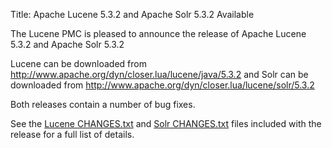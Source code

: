 Title: Apache Lucene 5.3.2 and Apache Solr 5.3.2 Available

The Lucene PMC is pleased to announce the release of Apache Lucene 5.3.2 and Apache Solr 5.3.2

Lucene can be downloaded from <http://www.apache.org/dyn/closer.lua/lucene/java/5.3.2>
and Solr can be downloaded from <http://www.apache.org/dyn/closer.lua/lucene/solr/5.3.2>

Both releases contain a number of bug fixes.

See the [Lucene CHANGES.txt](/core/5_3_2/changes/Changes.html) and
[Solr CHANGES.txt](/solr/5_3_2/changes/Changes.html) files included
with the release for a full list of details.

